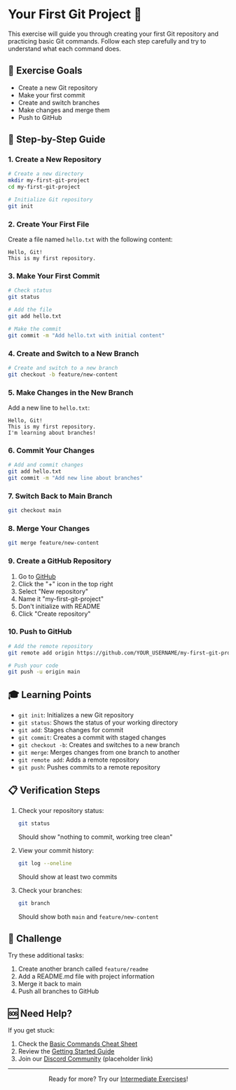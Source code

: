 # Your First Git Project 🎯

This exercise will guide you through creating your first Git repository and practicing basic Git commands. Follow each step carefully and try to understand what each command does.

## 🎯 Exercise Goals

- Create a new Git repository
- Make your first commit
- Create and switch branches
- Make changes and merge them
- Push to GitHub

## 📝 Step-by-Step Guide

### 1. Create a New Repository

```bash
# Create a new directory
mkdir my-first-git-project
cd my-first-git-project

# Initialize Git repository
git init
```

### 2. Create Your First File

Create a file named `hello.txt` with the following content:
```
Hello, Git!
This is my first repository.
```

### 3. Make Your First Commit

```bash
# Check status
git status

# Add the file
git add hello.txt

# Make the commit
git commit -m "Add hello.txt with initial content"
```

### 4. Create and Switch to a New Branch

```bash
# Create and switch to a new branch
git checkout -b feature/new-content
```

### 5. Make Changes in the New Branch

Add a new line to `hello.txt`:
```
Hello, Git!
This is my first repository.
I'm learning about branches!
```

### 6. Commit Your Changes

```bash
# Add and commit changes
git add hello.txt
git commit -m "Add new line about branches"
```

### 7. Switch Back to Main Branch

```bash
git checkout main
```

### 8. Merge Your Changes

```bash
git merge feature/new-content
```

### 9. Create a GitHub Repository

1. Go to [GitHub](https://github.com)
2. Click the "+" icon in the top right
3. Select "New repository"
4. Name it "my-first-git-project"
5. Don't initialize with README
6. Click "Create repository"

### 10. Push to GitHub

```bash
# Add the remote repository
git remote add origin https://github.com/YOUR_USERNAME/my-first-git-project.git

# Push your code
git push -u origin main
```

## 🎓 Learning Points

- `git init`: Initializes a new Git repository
- `git status`: Shows the status of your working directory
- `git add`: Stages changes for commit
- `git commit`: Creates a commit with staged changes
- `git checkout -b`: Creates and switches to a new branch
- `git merge`: Merges changes from one branch to another
- `git remote add`: Adds a remote repository
- `git push`: Pushes commits to a remote repository

## 📋 Verification Steps

1. Check your repository status:
   ```bash
   git status
   ```
   Should show "nothing to commit, working tree clean"

2. View your commit history:
   ```bash
   git log --oneline
   ```
   Should show at least two commits

3. Check your branches:
   ```bash
   git branch
   ```
   Should show both `main` and `feature/new-content`

## 🎯 Challenge

Try these additional tasks:

1. Create another branch called `feature/readme`
2. Add a README.md file with project information
3. Merge it back to main
4. Push all branches to GitHub

## 🆘 Need Help?

If you get stuck:
1. Check the [Basic Commands Cheat Sheet](../cheat-sheets/basic-commands.md)
2. Review the [Getting Started Guide](../docs/getting-started.md)
3. Join our [Discord Community](https://discord.gg/vihaya) (placeholder link)

---

<div align="center">
  <p>Ready for more? Try our <a href="intermediate-exercises.md">Intermediate Exercises</a>!</p>
</div> 
